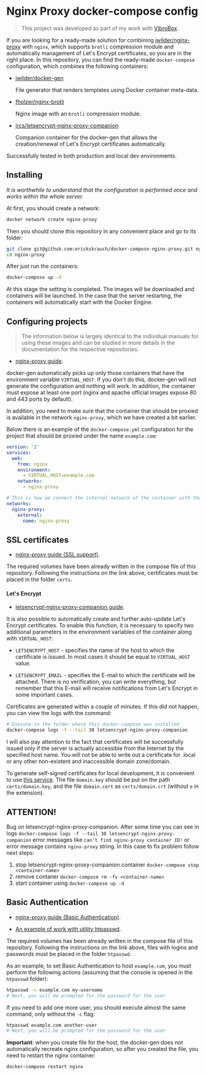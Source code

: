 # Nginx Proxy docker-compose config

> This project was developed as part of my work with [VibroBox](https://github.com/vibrobox).

If you are looking for a ready-made solution for combining [jwilder/nginx-proxy](https://github.com/jwilder/nginx-proxy)
with `nginx`, which supports `brotli` compression module and automatically management of Let's Encrypt
certificates, so you are in the right place. In this repository, you can find the ready-made 
`docker-compose` configuration, which combines the following containers:

* [jwilder/docker-gen](https://github.com/jwilder/docker-gen)

  File generator that renders templates using Docker container meta-data.

* [fholzer/nginx-brotli](https://github.com/fholzer/docker-nginx-brotli)

  Nginx image with an `brotli` compression module.

* [jrcs/letsencrypt-nginx-proxy-companion](https://github.com/JrCs/docker-letsencrypt-nginx-proxy-companion)

  Companion container for the docker-gen that allows the creation/renewal of Let's Encrypt
  certificates automatically.

Successfully tested in both production and local dev environments.

## Installing

_It is worthwhile to understand that the configuration is performed once and works within the whole server._

At first, you should create a network:

```sh
docker network create nginx-proxy
```

Then you should clone this repository in any convenient place and go to its folder:

```sh
git clone git@github.com:erickskrauch/docker-compose-nginx-proxy.git nginx-proxy
cd nginx-proxy
```

After just run the containers:

```sh
docker-compose up -d
```

At this stage the setting is completed. The images will be downloaded and containers will be launched.
In the case that the server restarting, the containers will automatically start with the Docker Engine.

## Configuring projects

> The information below is largely identical to the individual manuals for using these images
  and can be studied in more details in the documentation for the respective repositories.

* [nginx-proxy guide](https://github.com/jwilder/nginx-proxy#usage).

docker-gen automatically picks up only those containers that have the environment variable `VIRTUAL_HOST`.
If you don't do this, docker-gen will not generate the configuration and nothing will work.
In addition, the container must expose at least one port (nginx and apache official images expose
80 and 443 ports by default).

In addition, you need to make sure that the container that should be proxied is available
in the network `nginx-proxy`, which we have created a bit earlier.

Below there is an example of the `docker-compose.yml` configuration for the project that should be proxied
under the name `example.com`:

```yml
version: '2'
services:
  web:
    from: nginx
    environment:
      - VIRTUAL_HOST=example.com
    networks:
      - nginx-proxy

# This is how we connect the internal network of the container with the global one, which we created earlier
networks:
  nginx-proxy:
    external:
      name: nginx-proxy
```

## SSL certificates

* [nginx-proxy guide (SSL support)](https://github.com/jwilder/nginx-proxy#ssl-support).

The required volumes have been already written in the compose file of this repository.
Following the instructions on the link above, certificates must be placed in the folder `certs`.

#### Let's Encrypt

* [letsencrypt-nginx-proxy-companion guide](https://github.com/JrCs/docker-letsencrypt-nginx-proxy-companion).

It is also possible to automatically create and further auto-update Let's Encrypt certificates.
To enable this function, it is necessary to specify two additional parameters in the environment
variables of the container along with `VIRTUAL_HOST`:

* `LETSENCRYPT_HOST` - specifies the name of the host to which the certificate is issued.
  In most cases it should be equal to `VIRTUAL_HOST` value.
 
* `LETSENCRYPT_EMAIL` - specifies the E-mail to which the certificate will be attached.
  There is no verification, you can write everything, but remember that this E-mail will
  receive notifications from Let's Encrypt in some important cases.

Certificates are generated within a couple of minutes. If this did not happen,
you can view the logs with the command:

```sh
# Execute in the folder where this docker-compose was installed
docker-compose logs -f --tail 30 letsencrypt-nginx-proxy-companion
```

I will also pay attention to the fact that certificates will be successfully issued only
if the server is actually accessible from the Internet by the specified host name.
You will not be able to write out a certificate for .local or any other non-existent
and inaccessible domain zone/domain.

To generate self-signed certificates for local development, it is convenient to use
[this service](http://www.selfsignedcertificate.com/). The file `domain.key` should be put
on the path `certs/domain.key`, and the file `domain.cert` as `certs/domain.crt`
(without `e` in the extension).

## ATTENTION!
Bug on letsencrypt-nginx-proxy-companion. After some time you can see in logs ```docker-compose logs -f --tail 30 letsencrypt-nginx-proxy-companion``` error messages like `can't find nginx-proxy container ID!` or error message contains `nginx-proxy` string. In this case to fix problem follow next steps:
1. stop letsencrypt-nginx-proxy-companion container ```docker-compose stop <container-name>```
2. remove contaner ```docker-compose rm -fv <container-name>```
3. start container using ```docker-compose up -d```

## Basic Authentication

* [nginx-proxy guide (Basic Authentication)](https://github.com/jwilder/nginx-proxy#basic-authentication-support).

* [An example of work with utility htpasswd](http://www.cyberciti.biz/faq/create-update-user-authentication-files/).

The required volumes has been already written in the compose file of this repository.
Following the instructions on the link above, files with logins and passwords must
be placed in the folder `htpasswd`.

As an example, to set Basic Authentication to host `example.com`, you must perform the
following actions (assuming that the console is opened in the `htpasswd` folder):

```sh
htpasswd -c example.com my-username
# Next, you will be prompted for the password for the user
```

If you need to add one more user, you should execute almost the same command,
only without the `-c` flag:

```sh
htpasswd example.com another-user
# Next, you will be prompted for the password for the user
```

**Important**: when you create file for the host, the docker-gen does not automatically
recreate nginx configuration, so after you created the file, you need to restart the nginx container:

```sh
docker-compose restart nginx
```
